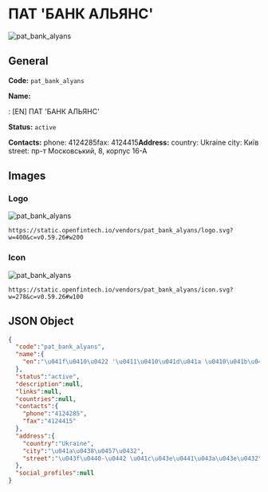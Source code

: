
# ПАТ 'БАНК АЛЬЯНС' 
![pat_bank_alyans](https://static.openfintech.io/vendors/pat_bank_alyans/logo.svg?w=400&c=v0.59.26#w200)  

## General 
 
**Code:** `pat_bank_alyans` 
 
**Name:** 
 
:	[EN] ПАТ 'БАНК АЛЬЯНС' 
 
**Status:** `active` 
 
**Contacts:** 
phone: 4124285fax: 4124415**Address:** 
country: Ukraine 
city: Київ 
street: пр-т Московський, 8, корпус 16-А 

## Images 

### Logo 
 
![pat_bank_alyans](https://static.openfintech.io/vendors/pat_bank_alyans/logo.svg?w=400&c=v0.59.26#w200)  

```
https://static.openfintech.io/vendors/pat_bank_alyans/logo.svg?w=400&c=v0.59.26#w200
```  

### Icon 
 
![pat_bank_alyans](https://static.openfintech.io/vendors/pat_bank_alyans/icon.svg?w=278&c=v0.59.26#w100)  

```
https://static.openfintech.io/vendors/pat_bank_alyans/icon.svg?w=278&c=v0.59.26#w100
```  

## JSON Object 

```json
{
  "code":"pat_bank_alyans",
  "name":{
    "en":"\u041f\u0410\u0422 '\u0411\u0410\u041d\u041a \u0410\u041b\u042c\u042f\u041d\u0421'"
  },
  "status":"active",
  "description":null,
  "links":null,
  "countries":null,
  "contacts":{
    "phone":"4124285",
    "fax":"4124415"
  },
  "address":{
    "country":"Ukraine",
    "city":"\u041a\u0438\u0457\u0432",
    "street":"\u043f\u0440-\u0442 \u041c\u043e\u0441\u043a\u043e\u0432\u0441\u044c\u043a\u0438\u0439, 8, \u043a\u043e\u0440\u043f\u0443\u0441 16-\u0410"
  },
  "social_profiles":null
}
```  
